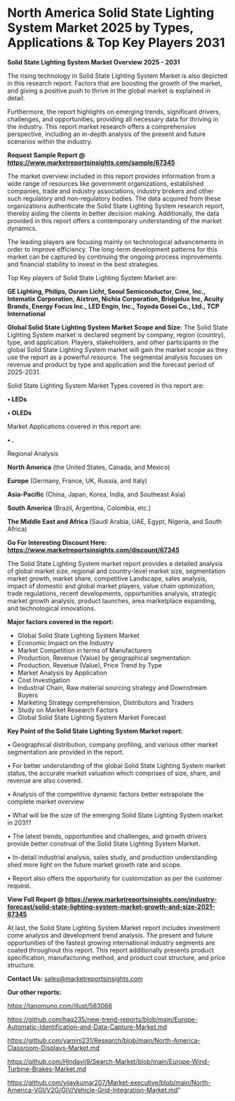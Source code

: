 # North America Solid State Lighting System Market 2025 by Types, Applications & Top Key Players 2031

<Strong> Solid State Lighting System Market Overview 2025 - 2031</strong>

The rising technology in Solid State Lighting System Market is also depicted in this research report. Factors that are boosting the growth of the market, and giving a positive push to thrive in the global market is explained in detail.

Furthermore, the report highlights on emerging trends, significant drivers, challenges, and opportunities, providing all necessary data for thriving in the industry. This report market research offers a comprehensive perspective, including an in-depth analysis of the present and future scenarios within the industry.

<strong>Request Sample Report @ <a href=https://www.marketreportsinsights.com/sample/67345>https://www.marketreportsinsights.com/sample/67345</a></strong>

The market overview included in this report provides information from a wide range of resources like government organizations, established companies, trade and industry associations, industry brokers and other such regulatory and non-regulatory bodies. The data acquired from these organizations authenticate the Solid State Lighting System research report, thereby aiding the clients in better decision making. Additionally, the data provided in this report offers a contemporary understanding of the market dynamics.

The leading players are focusing mainly on technological advancements in order to improve efficiency. The long-term development patterns for this market can be captured by continuing the ongoing process improvements and financial stability to invest in the best strategies.

Top Key players of Solid State Lighting System Market are:

<strong>GE Lighting, Philips, Osram Licht, Seoul Semiconductor, Cree, Inc., Intematix Corporation, Aixtron, Nichia Corporation, Bridgelux Inc, Acuity Brands, Energy Focus Inc., LED Engin, Inc., Toyoda Gosei Co., Ltd., TCP International</strong>

<strong><b>Global Solid State Lighting System Market Scope and Size:</b></strong>
The Solid State Lighting System market is declared segment by company, region (country), type, and application. Players, stakeholders, and other participants in the global Solid State Lighting System market will gain the market scope as they use the report as a powerful resource. The segmental analysis focuses on revenue and product by type and application and the forecast period of 2025-2031.

Solid State Lighting System Market Types covered in this report are:

<strong>• LEDs

• OLEDs</strong>

Market Applications covered in this report are:

<strong>• .</strong> 

Regional Analysis

<strong>North America</strong> (the United States, Canada, and Mexico)

<strong>Europe</strong> (Germany, France, UK, Russia, and Italy)

<strong>Asia-Pacific</strong> (China, Japan, Korea, India, and Southeast Asia)

<strong>South America</strong> (Brazil, Argentina, Colombia, etc.)

<strong>The Middle East and Africa</strong> (Saudi Arabia, UAE, Egypt, Nigeria, and South Africa)

<strong>Go For Interesting Discount Here: <a href=https://www.marketreportsinsights.com/discount/67345>https://www.marketreportsinsights.com/discount/67345</a></strong>

The Solid State Lighting System market report provides a detailed analysis of global market size, regional and country-level market size, segmentation market growth, market share, competitive Landscape, sales analysis, impact of domestic and global market players, value chain optimization, trade regulations, recent developments, opportunities analysis, strategic market growth analysis, product launches, area marketplace expanding, and technological innovations.

<strong><b>Major factors covered in the report:</b></strong>
<ul>
  <li>Global Solid State Lighting System Market </li>
  <li>Economic Impact on the Industry</li>
  <li>Market Competition in terms of Manufacturers</li>
  <li>Production, Revenue (Value) by geographical segmentation</li>
  <li>Production, Revenue (Value), Price Trend by Type</li>
  <li>Market Analysis by Application</li>
  <li>Cost Investigation</li>
  <li>Industrial Chain, Raw material sourcing strategy and Downstream Buyers</li>
  <li>Marketing Strategy comprehension, Distributors and Traders</li>
  <li>Study on Market Research Factors</li>
  <li>Global Solid State Lighting System Market Forecast</li>
</ul>

<strong><b>Key Point of the Solid State Lighting System Market report:</b></strong>

• Geographical distribution, company profiling, and various other market segmentation are provided in the report.

• For better understanding of the global Solid State Lighting System market status, the accurate market valuation which comprises of size, share, and revenue are also covered.

• Analysis of the competitive dynamic factors better extrapolate the complete market overview

• What will be the size of the emerging Solid State Lighting System market in 2031?

• The latest trends, opportunities and challenges, and growth drivers provide better construal of the Solid State Lighting System Market.

• In-detail industrial analysis, sales study, and production understanding shed more light on the future market growth rate and scope.

• Report also offers the opportunity for customization as per the customer request.

<strong><b>View Full Report @ <a href=https://www.marketreportsinsights.com/industry-forecast/solid-state-lighting-system-market-growth-and-size-2021-67345>https://www.marketreportsinsights.com/industry-forecast/solid-state-lighting-system-market-growth-and-size-2021-67345</a></b></strong>


At last, the Solid State Lighting System Market report includes investment come analysis and development trend analysis. The present and future opportunities of the fastest growing international industry segments are coated throughout this report. This report additionally presents product specification, manufacturing method, and product cost structure, and price structure.

<strong>Contact Us:</strong>
sales@marketreportsinsights.com

<strong>Our other reports:</strong>

<a href=https://tanomuno.com/illust/563066>https://tanomuno.com/illust/563066</a>

<a href=https://github.com/haq235/new-trend-reports/blob/main/Europe-Automatic-Identification-and-Data-Capture-Market.md>https://github.com/haq235/new-trend-reports/blob/main/Europe-Automatic-Identification-and-Data-Capture-Market.md</a>

<a href=https://github.com/yamini231/Research/blob/main/North-America-Classroom-Displays-Market.md>https://github.com/yamini231/Research/blob/main/North-America-Classroom-Displays-Market.md</a>

<a href=https://github.com/Hindavii9/Search-Market/blob/main/Europe-Wind-Turbine-Brakes-Market.md>https://github.com/Hindavii9/Search-Market/blob/main/Europe-Wind-Turbine-Brakes-Market.md</a>

<a href=https://github.com/vijaykumar207/Market-executive/blob/main/North-America-VGI/V2G/GIV/Vehicle-Grid-Integration-Market.md>https://github.com/vijaykumar207/Market-executive/blob/main/North-America-VGI/V2G/GIV/Vehicle-Grid-Integration-Market.md</a>"
